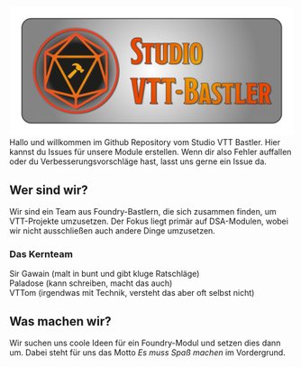 ![](images/Banner-Studio-VTT-Bastler.png)
Hallo und willkommen im Github Repository vom Studio VTT Bastler.
Hier kannst du Issues für unsere Module erstellen. Wenn dir also Fehler auffallen oder du Verbesserungsvorschläge hast, lasst uns gerne ein Issue da.

## Wer sind wir?
Wir sind ein Team aus Foundry-Bastlern, die sich zusammen finden, um VTT-Projekte umzusetzen. Der Fokus liegt primär auf DSA-Modulen, wobei wir nicht ausschließen auch andere Dinge umzusetzen.

### Das Kernteam
Sir Gawain (malt in bunt und gibt kluge Ratschläge)  
Paladose (kann schreiben, macht das auch)  
VTTom (irgendwas mit Technik, versteht das aber oft selbst nicht)  

## Was machen wir?
Wir suchen uns coole Ideen für ein Foundry-Modul und setzen dies dann um. Dabei steht für uns das Motto _Es muss Spaß machen_ im Vordergrund.
